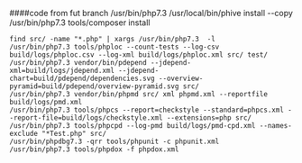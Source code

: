 ####code from fut branch
    /usr/bin/php7.3 /usr/local/bin/phive install --copy
    /usr/bin/php7.3 tools/composer install
    
    find src/ -name "*.php" | xargs /usr/bin/php7.3  -l
    /usr/bin/php7.3 tools/phploc --count-tests --log-csv build/logs/phploc.csv --log-xml build/logs/phploc.xml src/ test/
    /usr/bin/php7.3 vendor/bin/pdepend --jdepend-xml=build/logs/jdepend.xml --jdepend-chart=build/pdepend/dependencies.svg --overview-pyramid=build/pdepend/overview-pyramid.svg src/
    /usr/bin/php7.3 vendor/bin/phpmd src/ xml phpmd.xml --reportfile build/logs/pmd.xml
    /usr/bin/php7.3 tools/phpcs --report=checkstyle --standard=phpcs.xml --report-file=build/logs/checkstyle.xml --extensions=php src/
    /usr/bin/php7.3 tools/phpcpd --log-pmd build/logs/pmd-cpd.xml --names-exclude "*Test.php" src/
    /usr/bin/phpdbg7.3 -qrr tools/phpunit -c phpunit.xml
    /usr/bin/php7.3 tools/phpdox -f phpdox.xml
